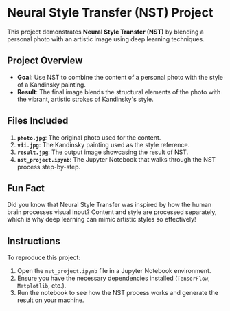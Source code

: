 # Neural Style Transfer (NST) Project

This project demonstrates **Neural Style Transfer (NST)** by blending a personal photo with an artistic image using deep learning techniques.

## Project Overview
- **Goal**: Use NST to combine the content of a personal photo with the style of a Kandinsky painting.
- **Result**: The final image blends the structural elements of the photo with the vibrant, artistic strokes of Kandinsky's style.

## Files Included
1. **`photo.jpg`**: The original photo used for the content.
2. **`vii.jpg`**: The Kandinsky painting used as the style reference.
3. **`result.jpg`**: The output image showcasing the result of NST.
4. **`nst_project.ipynb`**: The Jupyter Notebook that walks through the NST process step-by-step.

## Fun Fact
Did you know that Neural Style Transfer was inspired by how the human brain processes visual input? Content and style are processed separately, which is why deep learning can mimic artistic styles so effectively!

## Instructions
To reproduce this project:
1. Open the `nst_project.ipynb` file in a Jupyter Notebook environment.
2. Ensure you have the necessary dependencies installed (`TensorFlow`, `Matplotlib`, etc.).
3. Run the notebook to see how the NST process works and generate the result on your machine.
